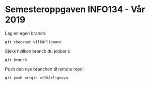 # Semesteroppgaven INFO134 - Vår 2019

Lag en egen branch:
```git branch vilkårlignavn
git checkout vilkårlignavn
```

Sjekk hvilken branch du jobber i:
```
git branch
```

Push den nye branchen til remote repo:
```
git push origin vilkårlignavn
```

